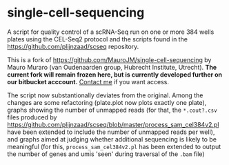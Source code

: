 # single-cell-sequencing

A script for quality control of a scRNA-Seq run on one or more 384 wells
plates using the CEL-Seq2 protocol and the scripts found in the
https://github.com/plijnzaad/scseq repository.

This is a fork of https://github.com/MauroJM/single-cell-sequencing by
Mauro Muraro (van Oudenaarden group, Hubrecht Institute, Utrecht).
**The current fork will remain frozen here, but is currently developed
further on our bitbucket
acccount.** [Contact me](mailto:p.lijnzaad@gmailcom) if you want access.

The script now substantionally deviates from the original. Among the
changes are some refactoring (plate.plot now plots exactly one plate),
graphs showing the number of unmapped reads (for that, the `*.cout?.csv`
files produced by
https://github.com/plijnzaad/scseq/blob/master/process_sam_cel384v2.pl
have been extended to include the number of unmapped reads per well),
and graphs aimed at judging whether additional sequencing is likely to
be meaningful (for this, `process_sam_cel384v2.pl` has been extended to
output the number of genes and umis 'seen' during traversal of the
`.bam` file)


